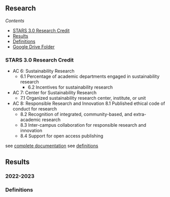 ## Research

*Contents*
- [STARS 3.0 Research Credit](#stars-30-food--dining-credit)
- [Results](#results)
- [Definitions](#stars-credit-definitions)
- [Google Drive Folder](https://drive.google.com/drive/folders/1MpK4bpxYSuIs97QPZ0AMyqoNcxe-ACPu)

### STARS 3.0 Research Credit

- AC 6: Sustainability Research	
  - 6.1 Percentage of academic departments engaged in sustainability research
	- 6.2 Incentives for sustainability research
- AC 7: Center for Sustainability Research	
  - 7.1 Organized sustainability research center, institute, or unit
- AC 8: Responsible Research and Innovation	8.1 Published ethical code of conduct for research
	- 8.2 Recognition of integrated, community-based, and extra-academic research
	- 8.3 Inter-campus collaboration for responsible research and innovation
	- 8.4 Support for open access publishing

see [complete documentation](https://docs.google.com/document/d/1UgIhYWWg5GS7cB9qYvRpw76-ThuQZJ2X1spEiS1fp_U/edit#heading=h.43oau9mq61o0)
see [definitions](#stars-credit-definitions)

## Results

### 2022-2023

### Definitions
